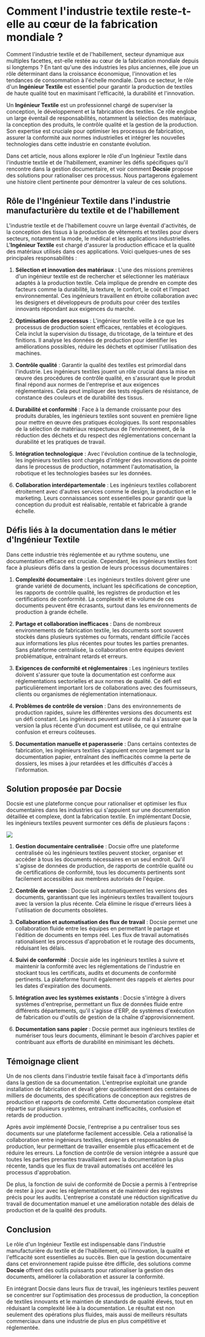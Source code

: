 # Comment l'industrie textile reste-t-elle au cœur de la fabrication mondiale ?

Comment l'industrie textile et de l'habillement, secteur dynamique aux multiples facettes, est-elle restée au cœur de la fabrication mondiale depuis si longtemps ? En tant qu'une des industries les plus anciennes, elle joue un rôle déterminant dans la croissance économique, l'innovation et les tendances de consommation à l'échelle mondiale. Dans ce secteur, le rôle d'un **Ingénieur Textile** est essentiel pour garantir la production de textiles de haute qualité tout en maximisant l'efficacité, la durabilité et l'innovation.

Un **Ingénieur Textile** est un professionnel chargé de superviser la conception, le développement et la fabrication des textiles. Ce rôle englobe un large éventail de responsabilités, notamment la sélection des matériaux, la conception des produits, le contrôle qualité et la gestion de la production. Son expertise est cruciale pour optimiser les processus de fabrication, assurer la conformité aux normes industrielles et intégrer les nouvelles technologies dans cette industrie en constante évolution.

Dans cet article, nous allons explorer le rôle d'un Ingénieur Textile dans l'industrie textile et de l'habillement, examiner les défis spécifiques qu'il rencontre dans la gestion documentaire, et voir comment **Docsie** propose des solutions pour rationaliser ces processus. Nous partagerons également une histoire client pertinente pour démontrer la valeur de ces solutions.

## Rôle de l'Ingénieur Textile dans l'industrie manufacturière du textile et de l'habillement

L'industrie textile et de l'habillement couvre un large éventail d'activités, de la conception des tissus à la production de vêtements et textiles pour divers secteurs, notamment la mode, le médical et les applications industrielles. L'**Ingénieur Textile** est chargé d'assurer la production efficace et la qualité des matériaux utilisés dans ces applications. Voici quelques-unes de ses principales responsabilités :

1. **Sélection et innovation des matériaux** : L'une des missions premières d'un ingénieur textile est de rechercher et sélectionner les matériaux adaptés à la production textile. Cela implique de prendre en compte des facteurs comme la durabilité, la texture, le confort, le coût et l'impact environnemental. Ces ingénieurs travaillent en étroite collaboration avec les designers et développeurs de produits pour créer des textiles innovants répondant aux exigences du marché.

2. **Optimisation des processus** : L'ingénieur textile veille à ce que les processus de production soient efficaces, rentables et écologiques. Cela inclut la supervision du tissage, du tricotage, de la teinture et des finitions. Il analyse les données de production pour identifier les améliorations possibles, réduire les déchets et optimiser l'utilisation des machines.

3. **Contrôle qualité** : Garantir la qualité des textiles est primordial dans l'industrie. Les ingénieurs textiles jouent un rôle crucial dans la mise en œuvre des procédures de contrôle qualité, en s'assurant que le produit final répond aux normes de l'entreprise et aux exigences réglementaires. Cela peut impliquer des tests réguliers de résistance, de constance des couleurs et de durabilité des tissus.

4. **Durabilité et conformité** : Face à la demande croissante pour des produits durables, les ingénieurs textiles sont souvent en première ligne pour mettre en œuvre des pratiques écologiques. Ils sont responsables de la sélection de matériaux respectueux de l'environnement, de la réduction des déchets et du respect des réglementations concernant la durabilité et les pratiques de travail.

5. **Intégration technologique** : Avec l'évolution continue de la technologie, les ingénieurs textiles sont chargés d'intégrer des innovations de pointe dans le processus de production, notamment l'automatisation, la robotique et les technologies basées sur les données.

6. **Collaboration interdépartementale** : Les ingénieurs textiles collaborent étroitement avec d'autres services comme le design, la production et le marketing. Leurs connaissances sont essentielles pour garantir que la conception du produit est réalisable, rentable et fabricable à grande échelle.

## Défis liés à la documentation dans le métier d'Ingénieur Textile

Dans cette industrie très réglementée et au rythme soutenu, une documentation efficace est cruciale. Cependant, les ingénieurs textiles font face à plusieurs défis dans la gestion de leurs processus documentaires :

1. **Complexité documentaire** : Les ingénieurs textiles doivent gérer une grande variété de documents, incluant les spécifications de conception, les rapports de contrôle qualité, les registres de production et les certifications de conformité. La complexité et le volume de ces documents peuvent être écrasants, surtout dans les environnements de production à grande échelle.

2. **Partage et collaboration inefficaces** : Dans de nombreux environnements de fabrication textile, les documents sont souvent stockés dans plusieurs systèmes ou formats, rendant difficile l'accès aux informations les plus récentes pour toutes les parties prenantes. Sans plateforme centralisée, la collaboration entre équipes devient problématique, entraînant retards et erreurs.

3. **Exigences de conformité et réglementaires** : Les ingénieurs textiles doivent s'assurer que toute la documentation est conforme aux réglementations sectorielles et aux normes de qualité. Ce défi est particulièrement important lors de collaborations avec des fournisseurs, clients ou organismes de réglementation internationaux.

4. **Problèmes de contrôle de version** : Dans des environnements de production rapides, suivre les différentes versions des documents est un défi constant. Les ingénieurs peuvent avoir du mal à s'assurer que la version la plus récente d'un document est utilisée, ce qui entraîne confusion et erreurs coûteuses.

5. **Documentation manuelle et paperasserie** : Dans certains contextes de fabrication, les ingénieurs textiles s'appuient encore largement sur la documentation papier, entraînant des inefficacités comme la perte de dossiers, les mises à jour retardées et les difficultés d'accès à l'information.

## Solution proposée par Docsie

Docsie est une plateforme conçue pour rationaliser et optimiser les flux documentaires dans les industries qui s'appuient sur une documentation détaillée et complexe, dont la fabrication textile. En implémentant Docsie, les ingénieurs textiles peuvent surmonter ces défis de plusieurs façons :

![](https://cdn.docsie.io/workspace_PxAvC1Uenuc7ad6H3/doc_wn84Jkoc6hIMTO2eE/file_wp2LyIfmJRkuzzqoi/image_3ff6fd5f-23df-1310-a91d-4b68f7347d05.jpg)

1. **Gestion documentaire centralisée** : Docsie offre une plateforme centralisée où les ingénieurs textiles peuvent stocker, organiser et accéder à tous les documents nécessaires en un seul endroit. Qu'il s'agisse de données de production, de rapports de contrôle qualité ou de certifications de conformité, tous les documents pertinents sont facilement accessibles aux membres autorisés de l'équipe.

2. **Contrôle de version** : Docsie suit automatiquement les versions des documents, garantissant que les ingénieurs textiles travaillent toujours avec la version la plus récente. Cela élimine le risque d'erreurs liées à l'utilisation de documents obsolètes.

3. **Collaboration et automatisation des flux de travail** : Docsie permet une collaboration fluide entre les équipes en permettant le partage et l'édition de documents en temps réel. Les flux de travail automatisés rationalisent les processus d'approbation et le routage des documents, réduisant les délais.

4. **Suivi de conformité** : Docsie aide les ingénieurs textiles à suivre et maintenir la conformité avec les réglementations de l'industrie en stockant tous les certificats, audits et documents de conformité pertinents. La plateforme fournit également des rappels et alertes pour les dates d'expiration des documents.

5. **Intégration avec les systèmes existants** : Docsie s'intègre à divers systèmes d'entreprise, permettant un flux de données fluide entre différents départements, qu'il s'agisse d'ERP, de systèmes d'exécution de fabrication ou d'outils de gestion de la chaîne d'approvisionnement.

6. **Documentation sans papier** : Docsie permet aux ingénieurs textiles de numériser tous leurs documents, éliminant le besoin d'archives papier et contribuant aux efforts de durabilité en minimisant les déchets.

## Témoignage client

Un de nos clients dans l'industrie textile faisait face à d'importants défis dans la gestion de sa documentation. L'entreprise exploitait une grande installation de fabrication et devait gérer quotidiennement des centaines de milliers de documents, des spécifications de conception aux registres de production et rapports de conformité. Cette documentation complexe était répartie sur plusieurs systèmes, entraînant inefficacités, confusion et retards de production.

Après avoir implémenté Docsie, l'entreprise a pu centraliser tous ses documents sur une plateforme facilement accessible. Cela a rationalisé la collaboration entre ingénieurs textiles, designers et responsables de production, leur permettant de travailler ensemble plus efficacement et de réduire les erreurs. La fonction de contrôle de version intégrée a assuré que toutes les parties prenantes travaillaient avec la documentation la plus récente, tandis que les flux de travail automatisés ont accéléré les processus d'approbation.

De plus, la fonction de suivi de conformité de Docsie a permis à l'entreprise de rester à jour avec les réglementations et de maintenir des registres précis pour les audits. L'entreprise a constaté une réduction significative du travail de documentation manuel et une amélioration notable des délais de production et de la qualité des produits.

## Conclusion

Le rôle d'un Ingénieur Textile est indispensable dans l'industrie manufacturière du textile et de l'habillement, où l'innovation, la qualité et l'efficacité sont essentielles au succès. Bien que la gestion documentaire dans cet environnement rapide puisse être difficile, des solutions comme **Docsie** offrent des outils puissants pour rationaliser la gestion des documents, améliorer la collaboration et assurer la conformité.

En intégrant Docsie dans leurs flux de travail, les ingénieurs textiles peuvent se concentrer sur l'optimisation des processus de production, la conception de textiles innovants et le maintien de standards de qualité élevés, tout en réduisant la complexité liée à la documentation. Le résultat est non seulement des opérations plus fluides, mais aussi de meilleurs résultats commerciaux dans une industrie de plus en plus compétitive et réglementée.